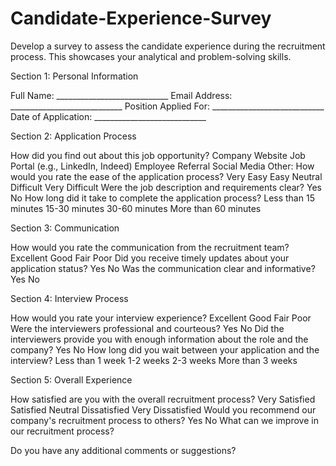 # Candidate-Experience-Survey
Develop a survey to assess the candidate experience during the recruitment process. This showcases your analytical and problem-solving skills.

Section 1: Personal Information

Full Name: ____________________________
Email Address: ____________________________
Position Applied For: ____________________________
Date of Application: ____________________________

Section 2: Application Process

How did you find out about this job opportunity?
 Company Website
 Job Portal (e.g., LinkedIn, Indeed)
 Employee Referral
 Social Media
 Other:
How would you rate the ease of the application process?
 Very Easy
 Easy
 Neutral
 Difficult
 Very Difficult
Were the job description and requirements clear?
 Yes
 No
How long did it take to complete the application process?
 Less than 15 minutes
 15-30 minutes
 30-60 minutes
 More than 60 minutes

Section 3: Communication

How would you rate the communication from the recruitment team?
 Excellent
 Good
 Fair
 Poor
Did you receive timely updates about your application status?
 Yes
 No
Was the communication clear and informative?
 Yes
 No

Section 4: Interview Process

How would you rate your interview experience?
 Excellent
 Good
 Fair
 Poor
Were the interviewers professional and courteous?
 Yes
 No
Did the interviewers provide you with enough information about the role and the company?
 Yes
 No
How long did you wait between your application and the interview?
 Less than 1 week
 1-2 weeks
 2-3 weeks
 More than 3 weeks

Section 5: Overall Experience

How satisfied are you with the overall recruitment process?
 Very Satisfied
 Satisfied
 Neutral
 Dissatisfied
 Very Dissatisfied
Would you recommend our company's recruitment process to others?
 Yes
 No
What can we improve in our recruitment process?

Do you have any additional comments or suggestions?

